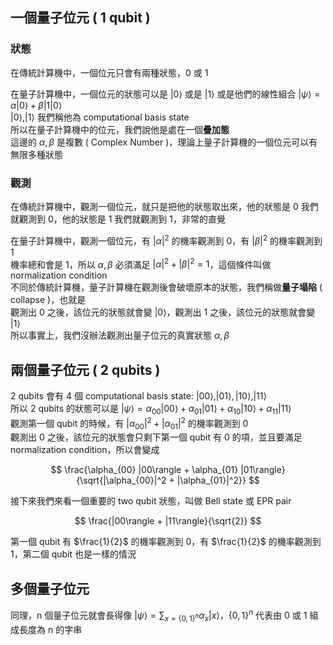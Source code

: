 ## 一個量子位元 ( 1 qubit )

### 狀態

在傳統計算機中，一個位元只會有兩種狀態，0 或 1

在量子計算機中，一個位元的狀態可以是 $|0\rangle$ 或是 $|1\rangle$ 或是他們的線性組合 $|\psi \rangle = \alpha |0\rangle + \beta |1|0\rangle$  
$|0\rangle, |1\rangle$ 我們稱他為 computational basis state  
所以在量子計算機中的位元，我們說他是處在一個**疊加態**  
這邊的 $\alpha, \beta$ 是複數 ( Complex Number )，理論上量子計算機的一個位元可以有無限多種狀態

### 觀測

在傳統計算機中，觀測一個位元，就只是把他的狀態取出來，他的狀態是 0 我們就觀測到 0，他的狀態是 1 我們就觀測到 1，非常的直覺

在量子計算機中，觀測一個位元，有 $|\alpha|^2$ 的機率觀測到 0，有 $|\beta|^2$ 的機率觀測到 1  
機率總和會是 1，所以 $\alpha, \beta$ 必須滿足 $|\alpha|^2 + |\beta|^2 = 1$，這個條件叫做 normalization condition  
不同於傳統計算機，量子計算機在觀測後會破壞原本的狀態，我們稱做**量子塌陷** ( collapse )，也就是  
觀測出 0 之後，該位元的狀態就會變 $|0\rangle$，觀測出 1 之後，該位元的狀態就會變 $|1\rangle$  
所以事實上，我們沒辦法觀測出量子位元的真實狀態 $\alpha, \beta$

## 兩個量子位元 ( 2 qubits )

2 qubits 會有 4 個 computational basis state: $|00\rangle, |01\rangle, |10\rangle, |11\rangle$  
所以 2 qubits 的狀態可以是 $|\psi\rangle = \alpha_{00} |00\rangle + \alpha_{01} |01\rangle + \alpha_{10} |10\rangle + \alpha_{11} |11\rangle$  
觀測第一個 qubit 的時候，有 $|\alpha_{00}|^2 + |\alpha_{01}|^2$ 的機率觀測到 0  
觀測出 0 之後，該位元的狀態會只剩下第一個 qubit 有 0 的項，並且要滿足 normalization condition，所以會變成

$$
\frac{\alpha_{00} |00\rangle + \alpha_{01} |01\rangle}{\sqrt{|\alpha_{00}|^2 + |\alpha_{01}|^2}}
$$

接下來我們來看一個重要的 two qubit 狀態，叫做 Bell state 或 EPR pair

$$
\frac{|00\rangle + |11\rangle}{\sqrt{2}}
$$

第一個 qubit 有 $\frac{1}{2}$ 的機率觀測到 0，有 $\frac{1}{2}$ 的機率觀測到 1，第二個 qubit 也是一樣的情況  

## 多個量子位元

同理，n 個量子位元就會長得像 $|\psi\rangle = \sum_{x=\{0, 1\}^n} \alpha_{x} |x\rangle$，$\{0, 1\}^n$ 代表由 0 或 1 組成長度為 n 的字串

